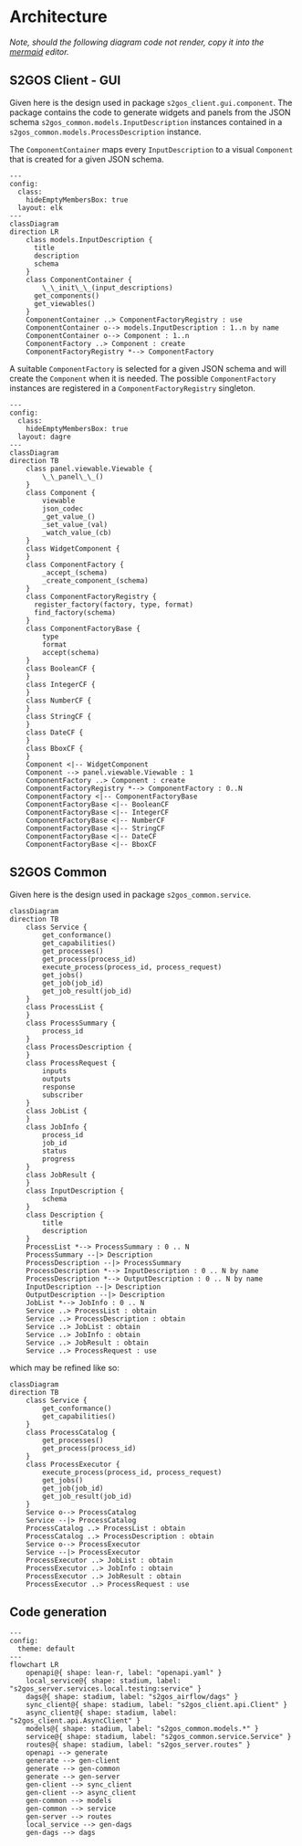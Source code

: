 # Architecture

_Note, should the following diagram code not render, copy it 
into the [mermaid](https://www.mermaidchart.com/) editor._

## S2GOS Client - GUI

Given here is the design used in package `s2gos_client.gui.component`.
The package contains the code to generate widgets and panels from the 
JSON schema `s2gos_common.models.InputDescription` instances contained in
a `s2gos_common.models.ProcessDescription` instance.

The `ComponentContainer` maps every `InputDescription` to a visual 
`Component` that is created for a given JSON schema.  

```mermaid
---
config:
  class:
    hideEmptyMembersBox: true
  layout: elk
---
classDiagram
direction LR
    class models.InputDescription {
      title
      description
      schema
    }
    class ComponentContainer {
	    \_\_init\_\_(input_descriptions)
      get_components()
      get_viewables()
    }
    ComponentContainer ..> ComponentFactoryRegistry : use
    ComponentContainer o--> models.InputDescription : 1..n by name
    ComponentContainer o--> Component : 1..n
    ComponentFactory ..> Component : create
    ComponentFactoryRegistry *--> ComponentFactory
```

A suitable `ComponentFactory` is selected for a given JSON schema
and will create the `Component` when it is needed.
The possible `ComponentFactory` instances are registered in a
 `ComponentFactoryRegistry` singleton.

```mermaid
---
config:
  class:
    hideEmptyMembersBox: true
  layout: dagre
---
classDiagram
direction TB
    class panel.viewable.Viewable {
	    \_\_panel\_\_()
    }
    class Component {
	    viewable
	    json_codec
	    _get_value_()
	    _set_value_(val)
	    _watch_value_(cb)
    }
    class WidgetComponent {
    }
    class ComponentFactory {
	    _accept_(schema)
	    _create_component_(schema)
    }
    class ComponentFactoryRegistry {
      register_factory(factory, type, format)
      find_factory(schema)
    }
    class ComponentFactoryBase {
	    type
	    format
	    accept(schema)
    }
    class BooleanCF {
    }
    class IntegerCF {
    }
    class NumberCF {
    }
    class StringCF {
    }
    class DateCF {
    }
    class BboxCF {
    }
    Component <|-- WidgetComponent
    Component --> panel.viewable.Viewable : 1 
    ComponentFactory ..> Component : create
    ComponentFactoryRegistry *--> ComponentFactory : 0..N
    ComponentFactory <|-- ComponentFactoryBase
    ComponentFactoryBase <|-- BooleanCF
    ComponentFactoryBase <|-- IntegerCF
    ComponentFactoryBase <|-- NumberCF
    ComponentFactoryBase <|-- StringCF
    ComponentFactoryBase <|-- DateCF
    ComponentFactoryBase <|-- BboxCF
```

## S2GOS Common

Given here is the design used in package `s2gos_common.service`.

```mermaid
classDiagram
direction TB
    class Service {
        get_conformance()
        get_capabilities()
        get_processes()
        get_process(process_id)
        execute_process(process_id, process_request)
        get_jobs()
        get_job(job_id)
        get_job_result(job_id)
    }
    class ProcessList {
    }
    class ProcessSummary {
        process_id
    }
    class ProcessDescription {
    }
    class ProcessRequest {
        inputs
        outputs
        response
        subscriber
    }
    class JobList {
    }
    class JobInfo {
        process_id
        job_id
        status
        progress
    }
    class JobResult {
    }
    class InputDescription {
        schema
    }
    class Description {
        title
        description
    }
    ProcessList *--> ProcessSummary : 0 .. N 
    ProcessSummary --|> Description
    ProcessDescription --|> ProcessSummary
    ProcessDescription *--> InputDescription : 0 .. N by name
    ProcessDescription *--> OutputDescription : 0 .. N by name
    InputDescription --|> Description
    OutputDescription --|> Description
    JobList *--> JobInfo : 0 .. N 
    Service ..> ProcessList : obtain
    Service ..> ProcessDescription : obtain
    Service ..> JobList : obtain
    Service ..> JobInfo : obtain
    Service ..> JobResult : obtain   
    Service ..> ProcessRequest : use      
```

which may be refined like so:

```mermaid
classDiagram
direction TB
    class Service {
        get_conformance()
        get_capabilities()
    }
    class ProcessCatalog {
        get_processes()
        get_process(process_id)
    }
    class ProcessExecutor {
        execute_process(process_id, process_request)
        get_jobs()
        get_job(job_id)
        get_job_result(job_id)
    }
    Service o--> ProcessCatalog
    Service --|> ProcessCatalog
    ProcessCatalog ..> ProcessList : obtain
    ProcessCatalog ..> ProcessDescription : obtain
    Service o--> ProcessExecutor
    Service --|> ProcessExecutor
    ProcessExecutor ..> JobList : obtain
    ProcessExecutor ..> JobInfo : obtain
    ProcessExecutor ..> JobResult : obtain   
    ProcessExecutor ..> ProcessRequest : use      
```

## Code generation

```mermaid
---
config:
  theme: default
---
flowchart LR
    openapi@{ shape: lean-r, label: "openapi.yaml" }
    local_service@{ shape: stadium, label: "s2gos_server.services.local.testing:service" }
    dags@{ shape: stadium, label: "s2gos_airflow/dags" }
    sync_client@{ shape: stadium, label: "s2gos_client.api.Client" }
    async_client@{ shape: stadium, label: "s2gos_client.api.AsyncClient" }
    models@{ shape: stadium, label: "s2gos_common.models.*" }
    service@{ shape: stadium, label: "s2gos_common.service.Service" }
    routes@{ shape: stadium, label: "s2gos_server.routes" }
    openapi --> generate
    generate --> gen-client
    generate --> gen-common
    generate --> gen-server
    gen-client --> sync_client
    gen-client --> async_client
    gen-common --> models
    gen-common --> service
    gen-server --> routes
    local_service --> gen-dags
    gen-dags --> dags
```